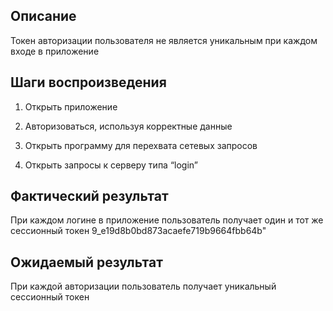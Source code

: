 ## Описание

Токен авторизации пользователя не является уникальным при каждом входе в приложение

## Шаги воспроизведения

1. Открыть приложение

2. Авторизоваться, используя корректные данные

3. Открыть программу для перехвата сетевых запросов

4. Открыть запросы к серверу типа “login”

## Фактический результат

При каждом логине в приложение пользователь получает один и тот же сессионный токен 9_e19d8b0bd873acaefe719b9664fbb64b"

## Ожидаемый результат

При каждой авторизации пользователь получает уникальный сессионный токен

